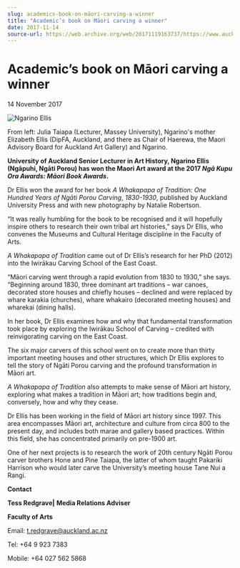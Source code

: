 ```yaml
---
slug: academics-book-on-māori-carving-a-winner
title: "Academic’s book on Māori carving a winner"
date: 2017-11-14
source-url: https://web.archive.org/web/20171119163737/https://www.auckland.ac.nz/en/about/news-events-and-notices/news/news-2017/11/academics-book-on-maori-carving-a-winner.html
---
```

Academic’s book on Māori carving a winner
=========================================

14 November 2017

![Ngarino Ellis](https://www.auckland.ac.nz/en/about/news-events-and-notices/news/news-2017/11/academics-book-on-maori-carving-a-winner/_jcr_content/par/textimage/image.img.jpg/1510608734261.jpg "Ngarino Ellis")

From left: Julia Taiapa (Lecturer, Massey University), Ngarino's mother Elizabeth Ellis (DipFA, Auckland, and there as Chair of Haerewa, the Maori Advisory Board for Auckland Art Gallery) and Ngarino.

**University of Auckland Senior Lecturer in Art History, Ngarino Ellis (Ngāpuhi, Ngāti Porou) has won the Maori Art award at the 2017 _Ngā Kupu Ora Awards: Māori Book Awards_.**

Dr Ellis won the award for her book _A Whakapapa of Tradition: One Hundred Years of Ngāti Porou Carving_, _1830-1930_, published by Auckland University Press and with new photography by Natalie Robertson.

“It was really humbling for the book to be recognised and it will hopefully inspire others to research their own tribal art histories,” says Dr Ellis, who convenes the Museums and Cultural Heritage discipline in the Faculty of Arts.

_A Whakapapa of Tradition_ came out of Dr Ellis’s research for her PhD (2012) into the Iwirākau Carving School of the East Coast.

“Māori carving went through a rapid evolution from 1830 to 1930,” she says. “Beginning around 1830, three dominant art traditions – war canoes, decorated store houses and chiefly houses – declined and were replaced by whare karakia (churches), whare whakairo (decorated meeting houses) and wharekai (dining halls).

In her book, Dr Ellis examines how and why that fundamental transformation took place by exploring the Iwirākau School of Carving – credited with reinvigorating carving on the East Coast.

The six major carvers of this school went on to create more than thirty important meeting houses and other structures, which Dr Ellis explores to tell the story of Ngāti Porou carving and the profound transformation in Māori art.

_A Whakapapa of Tradition_ also attempts to make sense of Māori art history, exploring what makes a tradition in Māori art; how traditions begin and, conversely, how and why they cease.

Dr Ellis has been working in the field of Māori art history since 1997. This area encompasses Māori art, architecture and culture from circa 800 to the present day, and includes both marae and gallery based practices. Within this field, she has concentrated primarily on pre-1900 art.

One of her next projects is to research the work of 20th century Ngāti Porou carver brothers Hone and Pine Taiapa, the latter of whom taught Pakariki Harrison who would later carve the University’s meeting house Tane Nui a Rangi.

**Contact**

**Tess Redgrave|** **Media Relations Adviser**

**Faculty of Arts**

Email: [t.redgrave@auckland.ac.nz](mailto:t.redgrave@auckland.ac.nz)  

Tel: +64 9 923 7383

Mobile: +64 027 562 5868